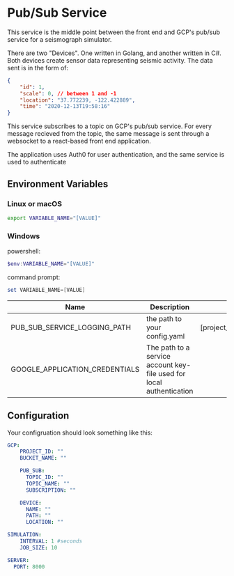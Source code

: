 # Pub/Sub Service

This service is the middle point between the front end and GCP's pub/sub service for a seismograph simulator.

There are two "Devices". One written in Golang, and another written in C#. Both devices create sensor data representing seismic activity.
The data sent is in the form of:

```json
{
    "id": 1,
    "scale": 0, // between 1 and -1
    "location": "37.772239, -122.422889",
    "time": "2020-12-13T19:58:16"
}
```

This service subscribes to a topic on GCP's pub/sub service.
For every message recieved from the topic, the same message is sent through a websocket to a react-based front end application.

The application uses Auth0 for user authentication, and the same service is used to authenticate

## Environment Variables

### Linux or macOS

```bash
export VARIABLE_NAME="[VALUE]"
```

### Windows

powershell:

```powershell
$env:VARIABLE_NAME="[VALUE]"
```

command prompt:

```powershell
set VARIABLE_NAME=[VALUE]
```

| Name  | Description | Default |
|---|---|---|
| PUB_SUB_SERVICE_LOGGING_PATH  |   the path to your config.yaml | [project_path]/config/config.yaml |
| GOOGLE_APPLICATION_CREDENTIALS | The path to a service account key-file used for local authentication  |  |

## Configuration

Your configruation should look something like this:

```yaml
GCP:
    PROJECT_ID: ""
    BUCKET_NAME: ""

    PUB_SUB:
      TOPIC_ID: ""
      TOPIC_NAME: ""
      SUBSCRIPTION: ""

    DEVICE:
      NAME: ""
      PATH: ""
      LOCATION: ""

SIMULATION:
    INTERVAL: 1 #seconds
    JOB_SIZE: 10

SERVER:
  PORT: 8000
```
